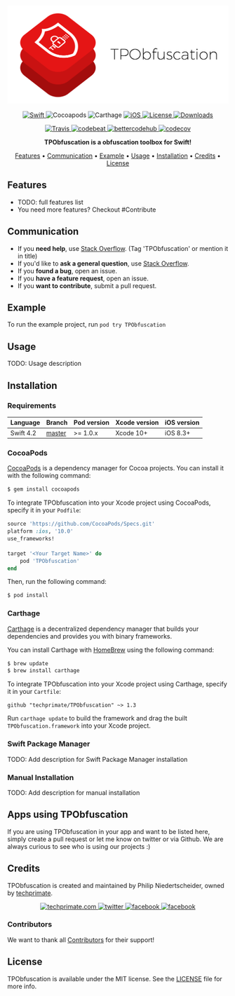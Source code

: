 <p align="center">
	<img src="https://raw.githubusercontent.com/techprimate/TPObfuscation/master/res/header.png" alt="TPObfuscation">
</p>

<p align="center">
	<a href="https://github.com/Carthage/Carthage">
		<img src="https://img.shields.io/badge/language-Swift-orange.svg?style=flat-square" alt="Swift"/>
	</a>
	<img src="https://img.shields.io/cocoapods/v/TPObfuscation.svg?style=flat-square" alt="Cocoapods"/>
	<img src="https://img.shields.io/badge/Carthage-compatible-blue.svg?style=flat-square" alt="Carthage"/>
	<a href="http://cocoapods.org/pods/TPObfuscation">
		<img src="https://img.shields.io/cocoapods/p/TPObfuscation.svg?style=flat-square" alt="iOS"/>
	</a>
	<a href="http://cocoapods.org/pods/TPObfuscation">
		<img src="https://img.shields.io/cocoapods/l/TPObfuscation.svg?style=flat-square" alt="License"/>
	</a>
	<a href="http://cocoapods.org/pods/TPObfuscation">
		<img src="https://img.shields.io/cocoapods/dt/TPObfuscation.svg?style=flat-square" alt="Downloads"/>
	</a>
</p>

<p align="center">
	<a href="https://travis-ci.org/Techprimate/TPObfuscation">
		<img 
src="https://travis-ci.org/Techprimate/TPObfuscation.svg?branch=master&style=flat-square" alt="Travis">
	</a>
	<a href="https://codebeat.co/projects/github-com-techprimate-TPObfuscation-master">
		<img src="https://codebeat.co/badges/3d242e57-5f87-433d-b5ae-715d9d0c2c25" alt="codebeat">
	</a>
	<a href="https://bettercodehub.com/results/Techprimate/TPObfuscation">
		<img src="https://bettercodehub.com/edge/badge/Techprimate/TPObfuscation" alt="bettercodehub">
	</a>
	<a href="https://codecov.io/gh/techprimate/TPObfuscation">
		<img src="https://img.shields.io/codecov/c/github/techprimate/TPObfuscation.svg?style=flat-square" alt="codecov">
	</a>
</p>

<p align="center">
	<b>
	TPObfuscation is a obfuscation toolbox for Swift!
	</b>
</p>

<p align="center">
    <a href="#features">Features</a>
  • <a href="#communication">Communication</a>
  • <a href="#usage">Example</a>
  • <a href="#usage">Usage</a>
  • <a href="#installation">Installation</a>
  • <a href="#credits">Credits</a>
  • <a href="#license">License</a>
</p>

## Features

- TODO: full features list
- You need more features? Checkout #Contribute

## Communication

- If you **need help**, use [Stack Overflow](http://stackoverflow.com/questions/tagged/TPObfuscation). (Tag 'TPObfuscation' or mention it in title)
- If you'd like to **ask a general question**, use [Stack Overflow](http://stackoverflow.com/questions/tagged/TPObfuscation).
- If you **found a bug**, open an issue.
- If you **have a feature request**, open an issue.
- If you **want to contribute**, submit a pull request.

## Example

To run the example project, run `pod try TPObfuscation`

## Usage

TODO: Usage description

## Installation

### Requirements

| Language  | Branch | Pod version | Xcode version | iOS version |
| --------- | ------ | ----------- | ------------- | ----------- |
| Swift 4.2 | [master](https://github.com/techprimate/TPObfuscation/tree/master) | >= 1.0.x | Xcode 10+ | iOS 8.3+ |

### CocoaPods

[CocoaPods](http://cocoapods.org) is a dependency manager for Cocoa projects. You can install it with the following command:

```bash
$ gem install cocoapods
```

To integrate TPObfuscation into your Xcode project using CocoaPods, specify it in your `Podfile`:

```ruby
source 'https://github.com/CocoaPods/Specs.git'
platform :ios, '10.0'
use_frameworks!

target '<Your Target Name>' do
    pod 'TPObfuscation'
end
```

Then, run the following command:

```bash
$ pod install
```

### Carthage

[Carthage](https://github.com/Carthage/Carthage) is a decentralized dependency manager that builds your dependencies and provides you with binary frameworks.

You can install Carthage with [HomeBrew](http://brew.sh/) using the following command:

```bash
$ brew update
$ brew install carthage
```

To integrate TPObfuscation into your Xcode project using Carthage, specify it in your `Cartfile`:

```ogdl
github "techprimate/TPObfuscation" ~> 1.3
```

Run `carthage update` to build the framework and drag the built `TPObfuscation.framework` into your Xcode project.

### Swift Package Manager

TODO: Add description for Swift Package Manager installation

### Manual Installation

TODO: Add description for manual installation

## Apps using TPObfuscation

If you are using TPObfuscation in your app and want to be listed here, simply create a pull request or let me know on twitter or via Github.
We are always curious to see who is using our projects :)

## Credits

TPObfuscation is created and maintained by Philip Niedertscheider, owned by [techprimate](https://www.github.com/techprimate).

<p align="center">
	<a href="https://www.techprimate.com">
		<img src="https://img.shields.io/badge/www-techprimate.com-lightgrey.svg?style=flat-square" alt="techprimate.com">
	</a>
	<a href="http://twitter.com/techprimate">
	    <img src="https://img.shields.io/badge/twitter-@techprimate-blue.svg?style=flat-square" alt="twitter">
	</a>
	<a href="https://instagram.com/techprimate">
		<img src="https://img.shields.io/badge/instagram-@techprimate-c13584.svg?style=flat-square" alt="facebook">
	</a>
	<a href="https://facebook.com/techprimate">
		<img src="https://img.shields.io/badge/facebook-@techprimate-blue.svg?style=flat-square" alt="facebook">
	</a>
</p>


### Contributors

We want to thank all [Contributors](https://github.com/techprimate/TPObfuscation/graphs/contributors) for their support!

## License

TPObfuscation is available under the MIT license. See the [LICENSE](LICENSE) file for more info.
